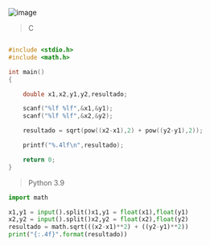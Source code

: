 ![image](https://github.com/lufffe/Beecrowd/assets/90646635/2adb24d5-7ac9-47d7-9007-20fc88932b51)

>C
```C

#include <stdio.h>
#include <math.h>

int main() 
{

	double x1,x2,y1,y2,resultado;

	scanf("%lf %lf",&x1,&y1);
	scanf("%lf %lf",&x2,&y2);

	resultado = sqrt(pow((x2-x1),2) + pow((y2-y1),2));

	printf("%.4lf\n",resultado);

	return 0;
}
```

>Python 3.9
```Python
import math

x1,y1 = input().split()x1,y1 = float(x1),float(y1)
x2,y2 = input().split()x2,y2 = float(x2),float(y2)
resultado = math.sqrt(((x2-x1)**2) + ((y2-y1)**2)) 
print("{:.4f}".format(resultado))
```

